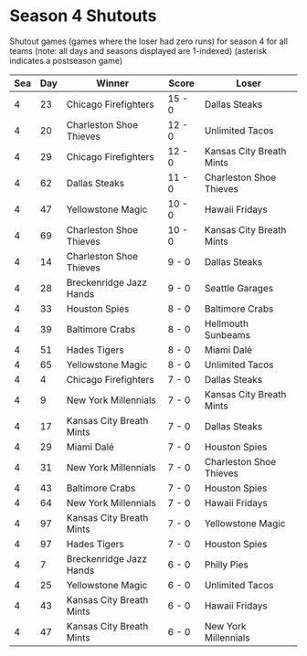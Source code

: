 # Season 4 Shutouts



Shutout games (games where the loser had zero runs) for season 4 for all teams (note: all days and seasons displayed are 1-indexed) (asterisk indicates a postseason game)


| Sea | Day | Winner | Score | Loser | 
| ------ |------ |------ |------ |------ |
| 4 | 23 | Chicago Firefighters | 15 - 0 | Dallas Steaks | 
| 4 | 20 | Charleston Shoe Thieves | 12 - 0 | Unlimited Tacos | 
| 4 | 29 | Chicago Firefighters | 12 - 0 | Kansas City Breath Mints | 
| 4 | 62 | Dallas Steaks | 11 - 0 | Charleston Shoe Thieves | 
| 4 | 47 | Yellowstone Magic | 10 - 0 | Hawaii Fridays | 
| 4 | 69 | Charleston Shoe Thieves | 10 - 0 | Kansas City Breath Mints | 
| 4 | 14 | Charleston Shoe Thieves | 9 - 0 | Dallas Steaks | 
| 4 | 28 | Breckenridge Jazz Hands | 9 - 0 | Seattle Garages | 
| 4 | 33 | Houston Spies | 8 - 0 | Baltimore Crabs | 
| 4 | 39 | Baltimore Crabs | 8 - 0 | Hellmouth Sunbeams | 
| 4 | 51 | Hades Tigers | 8 - 0 | Miami Dalé | 
| 4 | 65 | Yellowstone Magic | 8 - 0 | Unlimited Tacos | 
| 4 | 4 | Chicago Firefighters | 7 - 0 | Dallas Steaks | 
| 4 | 9 | New York Millennials | 7 - 0 | Kansas City Breath Mints | 
| 4 | 17 | Kansas City Breath Mints | 7 - 0 | Dallas Steaks | 
| 4 | 29 | Miami Dalé | 7 - 0 | Houston Spies | 
| 4 | 31 | New York Millennials | 7 - 0 | Charleston Shoe Thieves | 
| 4 | 43 | Baltimore Crabs | 7 - 0 | Houston Spies | 
| 4 | 64 | New York Millennials | 7 - 0 | Hawaii Fridays | 
| 4 | 97 | Kansas City Breath Mints | 7 - 0 | Yellowstone Magic | 
| 4 | 97 | Hades Tigers | 7 - 0 | Houston Spies | 
| 4 | 7 | Breckenridge Jazz Hands | 6 - 0 | Philly Pies | 
| 4 | 25 | Yellowstone Magic | 6 - 0 | Unlimited Tacos | 
| 4 | 43 | Kansas City Breath Mints | 6 - 0 | Hawaii Fridays | 
| 4 | 47 | Kansas City Breath Mints | 6 - 0 | New York Millennials | 


